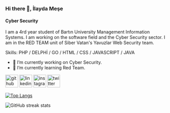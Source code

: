 ### Hi there 👋, İlayda Meşe
#### Cyber Security
I am a 4rd year student of Bartın University Management Information Systems. I am working on the software field and the Cyber ​​Security sector. I am in the RED TEAM unit of Siber Vatan's Yavuzlar Web Security team.

Skills: PHP / DELPHİ / GO / HTML / CSS / JAVASCRIPT / JAVA

- 🔭 I’m currently working on Cyber Security. 
- 🌱 I’m currently learning Red Team. 


[<img src='https://cdn.jsdelivr.net/npm/simple-icons@3.0.1/icons/github.svg' alt='github' height='40'>](https://github.com/ilaydamese2)  [<img src='https://cdn.jsdelivr.net/npm/simple-icons@3.0.1/icons/linkedin.svg' alt='linkedin' height='40'>](https://www.linkedin.com/in/ilaydamese/)  [<img src='https://cdn.jsdelivr.net/npm/simple-icons@3.0.1/icons/instagram.svg' alt='instagram' height='40'>](https://www.instagram.com/ilaydamesee1/)  [<img src='https://cdn.jsdelivr.net/npm/simple-icons@3.0.1/icons/twitter.svg' alt='twitter' height='40'>](https://twitter.com/ilaydamese1)  

[![Top Langs](https://github-readme-stats.vercel.app/api/top-langs/?username=ilaydamese2)](https://github.com/anuraghazra/github-readme-stats)

![GitHub streak stats](https://streak-stats.demolab.com/?user=ilaydamese2)  


